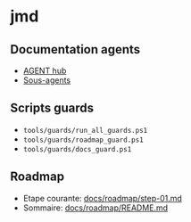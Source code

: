 # jmd

## Documentation agents
- [AGENT hub](AGENT.md)
- [Sous-agents](docs/agents/README.md)

## Scripts guards
- `tools/guards/run_all_guards.ps1`
- `tools/guards/roadmap_guard.ps1`
- `tools/guards/docs_guard.ps1`

## Roadmap
- Etape courante: [docs/roadmap/step-01.md](docs/roadmap/step-01.md)
- Sommaire: [docs/roadmap/README.md](docs/roadmap/README.md)


